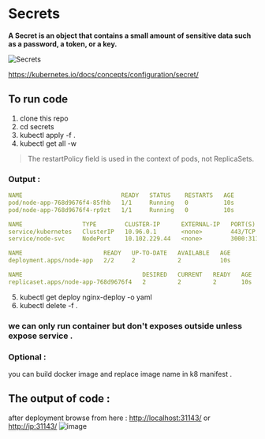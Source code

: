 # Secrets

<b> A Secret is an object that contains a small amount of sensitive data such as a password, a token, or a key. </b>

<img src="https://www.padok.fr/hubfs/Images/Blog/kubernetes-secret-management-process.png" alt="Secrets">

https://kubernetes.io/docs/concepts/configuration/secret/


## To run code 
1. clone this repo 
2. cd secrets
3. kubectl apply -f .
4. kubectl get all -w  <br>

> The restartPolicy field is used in the context of pods, not ReplicaSets.
### Output : 
```yaml
NAME                            READY   STATUS    RESTARTS   AGE
pod/node-app-768d9676f4-85fhb   1/1     Running   0          10s
pod/node-app-768d9676f4-rp9zt   1/1     Running   0          10s

NAME                 TYPE        CLUSTER-IP      EXTERNAL-IP   PORT(S)          AGE
service/kubernetes   ClusterIP   10.96.0.1       <none>        443/TCP          34m
service/node-svc     NodePort    10.102.229.44   <none>        3000:31143/TCP   10s

NAME                       READY   UP-TO-DATE   AVAILABLE   AGE
deployment.apps/node-app   2/2     2            2           10s

NAME                                  DESIRED   CURRENT   READY   AGE
replicaset.apps/node-app-768d9676f4   2         2         2       10s

```
5. kubectl get deploy nginx-deploy -o yaml
6. kubectl delete -f .
### we can only run container but don't exposes outside unless expose service .

### Optional : 
you can build docker image and replace image name in k8 manifest .<br>
## The output of code :  
after deployment browse from here : [http://localhost:31143/](http://localhost:31143/) or [http://ip:31143/](http://ip:31143/)
![image](https://github.com/GudditiOrg/Kubernetes/assets/87116202/37b4ab58-4a82-48b0-88d9-05e17a6b6d7c)


